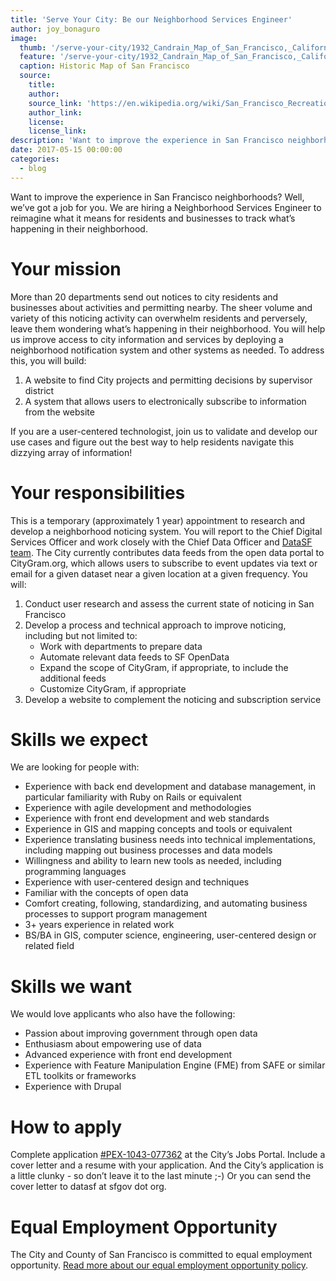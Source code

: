 ```yaml
---
title: 'Serve Your City: Be our Neighborhood Services Engineer'
author: joy_bonaguro
image:
  thumb: '/serve-your-city/1932_Candrain_Map_of_San_Francisco,_California_-_Geographicus_-_SanFrancisco-candrian-1932.jpg'
  feature: '/serve-your-city/1932_Candrain_Map_of_San_Francisco,_California_-_Geographicus_-_SanFrancisco-candrian-1932.jpg'
  caption: Historic Map of San Francisco
  source:
    title:
    author:
    source_link: 'https://en.wikipedia.org/wiki/San_Francisco_Recreation_%26_Parks_Department#/media/File:1932_Candrain_Map_of_San_Francisco,_California_-_Geographicus_-_SanFrancisco-candrian-1932.jpg'
    author_link:
    license:
    license_link:
description: 'Want to improve the experience in San Francisco neighborhoods? Well, we’ve got a job for you...'
date: 2017-05-15 00:00:00
categories:
  - blog
---
```



Want to improve the experience in San Francisco neighborhoods? Well, we’ve got a job for you. We are hiring a Neighborhood Services Engineer to reimagine what it means for residents and businesses to track what’s happening in their neighborhood.

# Your mission

More than 20 departments send out notices to city residents and businesses about activities and permitting nearby. The sheer volume and variety of this noticing activity can overwhelm residents and perversely, leave them wondering what’s happening in their neighborhood. You will help us improve access to city information and services by deploying a neighborhood notification system and other systems as needed. To address this, you will build:

1. A website to find City projects and permitting decisions by supervisor district
2. A system that allows users to electronically subscribe to information from the website

If you are a user-centered technologist, join us to validate and develop our use cases and figure out the best way to help residents navigate this dizzying array of information!

# Your responsibilities

This is a temporary (approximately 1 year) appointment to research and develop a neighborhood noticing system. You will report to the Chief Digital Services Officer and work closely with the Chief Data Officer and [DataSF team](http://datasf.org). The City currently contributes data feeds from the open data portal to CityGram.org, which allows users to subscribe to event updates via text or email for a given dataset near a given location at a given frequency. You will:

1. Conduct user research and assess the current state of noticing in San Francisco
2. Develop a process and technical approach to improve noticing, including but not limited to:
   * Work with departments to prepare data
   * Automate relevant data feeds to SF OpenData
   * Expand the scope of CityGram, if appropriate, to include the additional feeds
   * Customize CityGram, if appropriate
3. Develop a website to complement the noticing and subscription service

# Skills we expect

We are looking for people with:

* Experience with back end development and database management, in particular familiarity with Ruby on Rails or equivalent
* Experience with agile development and methodologies
* Experience with front end development and web standards
* Experience in GIS and mapping concepts and tools or equivalent
* Experience translating business needs into technical implementations, including mapping out business processes and data models
* Willingness and ability to learn new tools as needed, including programming languages
* Experience with user-centered design and techniques
* Familiar with the concepts of open data
* Comfort creating, following, standardizing, and automating business processes to support program management
* 3+ years experience in related work
* BS/BA in GIS, computer science, engineering, user-centered design or related field

# Skills we want

We would love applicants who also have the following:

* Passion about improving government through open data
* Enthusiasm about empowering use of data
* Advanced experience with front end development
* Experience with Feature Manipulation Engine (FME) from SAFE or similar ETL toolkits or frameworks
* Experience with Drupal

# How to apply

Complete application [#PEX-1043-077362](https://www.jobaps.com/SF/sup/bulpreview.asp?R1=PEX&amp;R2=1043&amp;R3=077362) at the City’s Jobs Portal. Include a cover letter and a resume with your application. And the City’s application is a little clunky - so don’t leave it to the last minute ;-) Or you can send the cover letter to datasf at sfgov dot org.

# Equal Employment Opportunity

The City and County of San Francisco is committed to equal employment opportunity. [Read more about our equal employment opportunity policy](http://www.sfdhr.org/index.aspx?page=33).